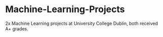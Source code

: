 # Machine-Learning-Projects

2x Machine Learning projects at University College Dublin, both received A+ grades.
